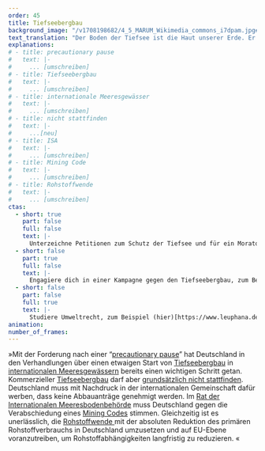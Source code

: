 ```yaml
---
order: 45
title: Tiefseebergbau
background_image: "/v1708198682/4_5_MARUM_Wikimedia_commons_i7dpam.jpg#4cd4ff"
text_translation: "Der Boden der Tiefsee ist die Haut unserer Erde. Er schützt uns, atmet für uns und bietet unzähligen Arten einen ganz besonderen Lebensraum. Allerdings hat er auch etwas, das die Gier der Menschen hervorruft: Seltene Erden. Für unsere moderne Technik brauchen wir immer mehr davon. Wenn wir dieses Gold allerdings nicht wie Müll behandeln würden, sondern zirkulär, könnte uns auch niemand mehr einreden, wir bräuchten mehr und mehr und immer mehr davon. Und müssten dafür den letzten unberührten Raum unseres Planeten opfern: die Tiefsee."
explanations:
# - title: precautionary pause
#   text: |-
#     ... [umschreiben]
# - title: Tiefseebergbau
#   text: |-
#     ... [umschreiben]
# - title: internationale Meeresgewässer
#   text: |-
#     ... [umschreiben]
# - title: nicht stattfinden
#   text: |-
#     ...[neu]
# - title: ISA
#   text: |-
#     ... [umschreiben]
# - title: Mining Code
#   text: |-
#     ... [umschreiben]
# - title: Rohstoffwende
#   text: |-
#     ... [umschreiben]
ctas:
  - short: true
    part: false
    full: false
    text: |-
      Unterzeichne Petitionen zum Schutz der Tiefsee und für ein Moratorium des Tiefseebergbaus, zum Beispiel diese (hier)[https://www.greenpeace.org/international/act/stop-deep-sea-mining/].
  - short: false
    part: true
    full: false
    text: |-
      Engagiere dich in einer Kampagne gegen den Tiefseebergbau, zum Beispiel (hier)[https://www.deepwave.org/deep-sea/].
  - short: false
    part: false
    full: true
    text: |-
      Studiere Umweltrecht, zum Beispiel (hier)[https://www.leuphana.de/professional-school/berufsbegleitende-master-mba/umweltrecht-llm-studium.html].
animation:
number_of_frames:
---
```


»Mit der Forderung nach einer “[precautionary pause](# "precautionary pause")” hat Deutschland in den Verhandlungen über einen etwaigen Start von [Tiefseebergbau](# "Tiefseebergbau") in [internationalen Meeresgewässern](# "internationale Meeresgewässer") bereits einen wichtigen Schritt getan. Kommerzieller [Tiefseebergbau](# "Tiefseebergbau") darf aber [grundsätzlich nicht stattfinden](# "nicht stattfinden"). Deutschland muss mit Nachdruck in der internationalen Gemeinschaft dafür werben, dass keine Abbauanträge genehmigt werden. Im [Rat der Internationalen Meeresbodenbehörde](# "ISA") muss Deutschland gegen die Verabschiedung eines [Mining Codes](# "Mining Code") stimmen. Gleichzeitig ist es unerlässlich, die [Rohstoffwende ](# "Rohstoffwende")mit der absoluten Reduktion des primären Rohstoffverbrauchs in Deutschland umzusetzen und auf EU-Ebene voranzutreiben, um Rohstoffabhängigkeiten langfristig zu reduzieren. «

